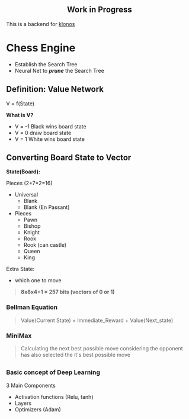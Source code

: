    <h2 align='center'> 
Work in Progress 
</h2>

This is a backend for [klonos](https://github.com/zendrix396/klonos)

# Chess Engine

* Establish the Search Tree
* Neural Net to ***prune*** the Search Tree
## Definition: Value Network
V = f(State)

**What is V?**
* V = -1 Black wins board state
* V = 0 draw board state
* V = 1 White wins board state
## Converting Board State to Vector

**State(Board):**

Pieces (2+7*2=16)
* Universal
    * Blank
    * Blank (En Passant)
* Pieces
    * Pawn
    * Bishop
    * Knight
    * Rook
    * Rook (can castle)
    * Queen
    * King

Extra State:
* which one to move

> **8x8x4+1 = 257 bits (vectors of 0 or 1)**


### Bellman Equation
>Value(Current State) = Immediate_Reward + Value(Next_state)
### MiniMax
>Calculating the next best possible move considering the opponent has also selected the it's best possible move
##
### Basic concept of Deep Learning
3 Main Components
* Activation functions (Relu, tanh)
* Layers 
* Optimizers (Adam)
